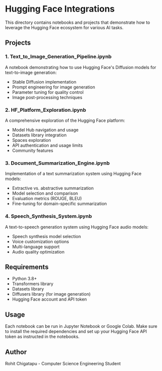 # Hugging Face Integrations

This directory contains notebooks and projects that demonstrate how to leverage the Hugging Face ecosystem for various AI tasks.

## Projects

### 1. Text_to_Image_Generation_Pipeline.ipynb
A notebook demonstrating how to use Hugging Face's Diffusion models for text-to-image generation:
- Stable Diffusion implementation
- Prompt engineering for image generation
- Parameter tuning for quality control
- Image post-processing techniques

### 2. HF_Platform_Exploration.ipynb
A comprehensive exploration of the Hugging Face platform:
- Model Hub navigation and usage
- Datasets library integration
- Spaces exploration
- API authentication and usage limits
- Community features

### 3. Document_Summarization_Engine.ipynb
Implementation of a text summarization system using Hugging Face models:
- Extractive vs. abstractive summarization
- Model selection and comparison
- Evaluation metrics (ROUGE, BLEU)
- Fine-tuning for domain-specific summarization

### 4. Speech_Synthesis_System.ipynb
A text-to-speech generation system using Hugging Face audio models:
- Speech synthesis model selection
- Voice customization options
- Multi-language support
- Audio quality optimization

## Requirements
- Python 3.8+
- Transformers library
- Datasets library
- Diffusers library (for image generation)
- Hugging Face account and API token

## Usage
Each notebook can be run in Jupyter Notebook or Google Colab. Make sure to install the required dependencies and set up your Hugging Face API token as instructed in the notebooks.

## Author
Rohit Chigatapu - Computer Science Engineering Student